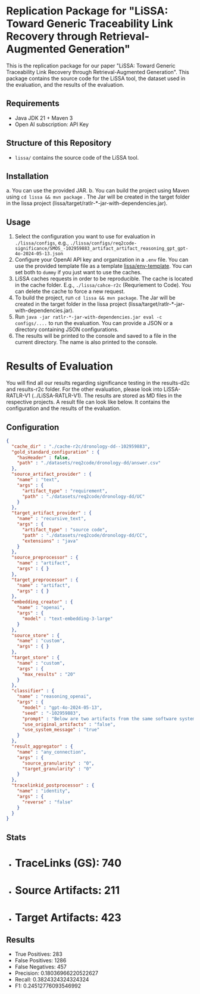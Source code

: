 # Replication Package for "LiSSA: Toward Generic Traceability Link Recovery through Retrieval-Augmented Generation"
This is the replication package for our paper "LiSSA: Toward Generic Traceability Link Recovery through Retrieval-Augmented Generation". This package contains the source code for the LiSSA tool, the dataset used in the evaluation, and the results of the evaluation.

## Requirements
- Java JDK 21 + Maven 3
- Open AI subscription: API Key

## Structure of this Repository
* `lissa/` contains the source code of the LiSSA tool.

## Installation
a. You can use the provided JAR.
b. You can build the project using Maven using `cd lissa && mvn package` . The Jar will be created in the target folder in the lissa project (lissa/target/ratlr-*-jar-with-dependencies.jar).

## Usage
1. Select the configuration you want to use for evaluation in `./lissa/configs`, e.g., `./lissa/configs/req2code-significance/SMOS_-102959883_artifact_artifact_reasoning_gpt_gpt-4o-2024-05-13.json`
2. Configure your OpenAI API key and organization in a `.env` file. You can use the provided template file as a template [lissa/env-template](./lissa/env-template). You can set both to `dummy` if you just want to use the caches.
3. LiSSA caches requests in order to be reproducible. The cache is located in the cache folder. E.g., `./lissa/cahce-r2c` (Requriement to Code). You can delete the cache to force a new request.
4. To build the project, run `cd lissa && mvn package`. The Jar will be created in the target folder in the lissa project (lissa/target/ratlr-*-jar-with-dependencies.jar).
5. Run `java -jar ratlr-*-jar-with-dependencies.jar eval -c configs/....` to run the evaluation. You can provide a JSON or a directory containing JSON configurations.
6. The results will be printed to the console and saved to a file in the current directory. The name is also printed to the console.

# Results of Evaluation
You will find all our results regarding significance testing in the results-d2c and results-r2c folder.
For the other evaluation, please look into LiSSA-RATLR-V1 (../LiSSA-RATLR-V1).
The results are stored as MD files in the respective projects.
A result file can look like below.
It contains the configuration and the results of the evaluation.

## Configuration
```json
{
  "cache_dir" : "./cache-r2c/dronology-dd--102959883",
  "gold_standard_configuration" : {
    "hasHeader" : false,
    "path" : "./datasets/req2code/dronology-dd/answer.csv"
  },
  "source_artifact_provider" : {
    "name" : "text",
    "args" : {
      "artifact_type" : "requirement",
      "path" : "./datasets/req2code/dronology-dd/UC"
    }
  },
  "target_artifact_provider" : {
    "name" : "recursive_text",
    "args" : {
      "artifact_type" : "source code",
      "path" : "./datasets/req2code/dronology-dd/CC",
      "extensions" : "java"
    }
  },
  "source_preprocessor" : {
    "name" : "artifact",
    "args" : { }
  },
  "target_preprocessor" : {
    "name" : "artifact",
    "args" : { }
  },
  "embedding_creator" : {
    "name" : "openai",
    "args" : {
      "model" : "text-embedding-3-large"
    }
  },
  "source_store" : {
    "name" : "custom",
    "args" : { }
  },
  "target_store" : {
    "name" : "custom",
    "args" : {
      "max_results" : "20"
    }
  },
  "classifier" : {
    "name" : "reasoning_openai",
    "args" : {
      "model" : "gpt-4o-2024-05-13",
      "seed" : "-102959883",
      "prompt" : "Below are two artifacts from the same software system. Is there a traceability link between (1) and (2)? Give your reasoning and then answer with 'yes' or 'no' enclosed in <trace> </trace>.\n (1) {source_type}: '''{source_content}''' \n (2) {target_type}: '''{target_content}''' ",
      "use_original_artifacts" : "false",
      "use_system_message" : "true"
    }
  },
  "result_aggregator" : {
    "name" : "any_connection",
    "args" : {
      "source_granularity" : "0",
      "target_granularity" : "0"
    }
  },
  "tracelinkid_postprocessor" : {
    "name" : "identity",
    "args" : {
      "reverse" : "false"
    }
  }
}
```
## Stats
* # TraceLinks (GS): 740
* # Source Artifacts: 211
* # Target Artifacts: 423
## Results
* True Positives: 283
* False Positives: 1286
* False Negatives: 457
* Precision: 0.18036966220522627
* Recall: 0.3824324324324324
* F1: 0.24512776093546992


